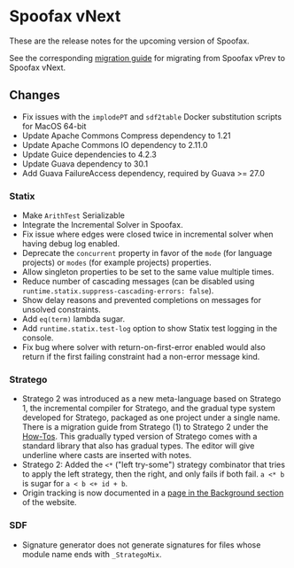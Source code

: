 # Spoofax vNext

These are the release notes for the upcoming version of Spoofax.

See the corresponding [migration guide](../migrate/vnext.md) for migrating from Spoofax vPrev to Spoofax vNext.

## Changes

- Fix issues with the `implodePT` and `sdf2table` Docker substitution scripts for MacOS 64-bit
- Update Apache Commons Compress dependency to 1.21
- Update Apache Commons IO dependency to 2.11.0
- Update Guice dependencies to 4.2.3
- Update Guava dependency to 30.1
- Add Guava FailureAccess dependency, required by Guava >= 27.0

### Statix

* Make `ArithTest` Serializable
* Integrate the Incremental Solver in Spoofax.
* Fix issue where edges were closed twice in incremental solver when having debug log enabled.
* Deprecate the `concurrent` property in favor of the `mode` (for language projects) or `modes` (for example projects) properties.
* Allow singleton properties to be set to the same value multiple times.
* Reduce number of cascading messages (can be disabled using `runtime.statix.suppress-cascading-errors: false`).
* Show delay reasons and prevented completions on messages for unsolved constraints.
* Add `eq(term)` lambda sugar.
* Add `runtime.statix.test-log` option to show Statix test logging in the console.
* Fix bug where solver with return-on-first-error enabled would also return if the first failing constraint had a non-error message kind.

### Stratego

* Stratego 2 was introduced as a new meta-language based on Stratego 1, the incremental compiler for Stratego, and the gradual type system developed for Stratego, packaged as one project under a single name. There is a migration guide from Stratego (1) to Stratego 2 under the [How-Tos](../../howtos/stratego/stratego-1-to-2.md). This gradually typed version of Stratego comes with a standard library that also has gradual types. The editor will give underline where casts are inserted with notes. 
* Stratego 2: Added the `<*` ("left try-some") strategy combinator that tries to apply the left strategy, then the right, and only fails if both fail. `a <* b` is sugar for `a < b <+ id + b`. 
* Origin tracking is now documented in a [page in the Background section](../../background/stratego/origin-tracking.md) of the website.

### SDF

* Signature generator does not generate signatures for files whose module name ends with `_StrategoMix`.